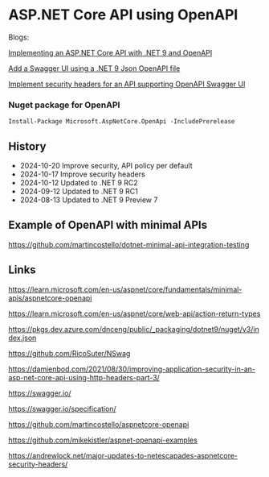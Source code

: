 # ASP.NET Core API using OpenAPI

Blogs: 

[Implementing an ASP.NET Core API with .NET 9 and OpenAPI](https://damienbod.com/2024/08/06/implementing-an-asp-net-core-api-with-net-9-and-openapi/)

[Add a Swagger UI using a .NET 9 Json OpenAPI file](https://damienbod.com/2024/08/12/add-a-swagger-ui-using-a-net-9-json-openapi-file/)

[Implement security headers for an API supporting OpenAPI Swagger UI](https://damienbod.com/2024/10/21/implement-security-headers-for-an-api-supporting-openapi-swagger-ui/)

### Nuget package for OpenAPI

```
Install-Package Microsoft.AspNetCore.OpenApi -IncludePrerelease
```

## History

- 2024-10-20 Improve security, API policy per default
- 2024-10-17 Improve security headers
- 2024-10-12 Updated to .NET 9 RC2
- 2024-09-12 Updated to .NET 9 RC1
- 2024-08-13 Updated to .NET 9 Preview 7

## Example of OpenAPI with minimal APIs

https://github.com/martincostello/dotnet-minimal-api-integration-testing

## Links

https://learn.microsoft.com/en-us/aspnet/core/fundamentals/minimal-apis/aspnetcore-openapi

https://learn.microsoft.com/en-us/aspnet/core/web-api/action-return-types

https://pkgs.dev.azure.com/dnceng/public/_packaging/dotnet9/nuget/v3/index.json

https://github.com/RicoSuter/NSwag

https://damienbod.com/2021/08/30/improving-application-security-in-an-asp-net-core-api-using-http-headers-part-3/

https://swagger.io/

https://swagger.io/specification/

https://github.com/martincostello/aspnetcore-openapi

https://github.com/mikekistler/aspnet-openapi-examples

https://andrewlock.net/major-updates-to-netescapades-aspnetcore-security-headers/